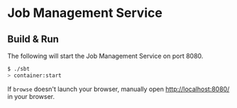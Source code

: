 # Job Management Service #

## Build & Run ##

The following will start the Job Management Service on port 8080.
```sh
$ ./sbt
> container:start
```

If `browse` doesn't launch your browser, manually open [http://localhost:8080/](http://localhost:8080/) in your browser.

